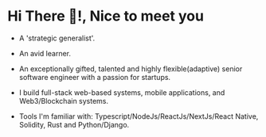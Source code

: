 <h1>Hi There 👋!, Nice to meet you</h1>

- A 'strategic generalist'.
- An avid learner. 
- An exceptionally gifted, talented and highly flexible(adaptive) senior software engineer with a passion for startups.

- I build full-stack web-based systems, mobile applications, and Web3/Blockchain systems.

- Tools I'm familiar with: Typescript/NodeJs/ReactJs/NextJs/React Native, Solidity, Rust and Python/Django. 


